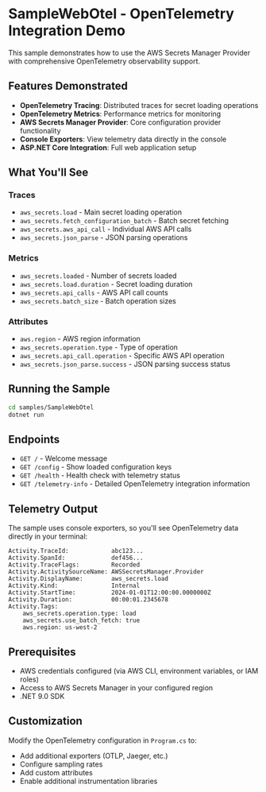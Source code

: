 # SampleWebOtel - OpenTelemetry Integration Demo

This sample demonstrates how to use the AWS Secrets Manager Provider with comprehensive OpenTelemetry observability support.

## Features Demonstrated

- **OpenTelemetry Tracing**: Distributed traces for secret loading operations
- **OpenTelemetry Metrics**: Performance metrics for monitoring 
- **AWS Secrets Manager Provider**: Core configuration provider functionality
- **Console Exporters**: View telemetry data directly in the console
- **ASP.NET Core Integration**: Full web application setup

## What You'll See

### Traces
- `aws_secrets.load` - Main secret loading operation
- `aws_secrets.fetch_configuration_batch` - Batch secret fetching 
- `aws_secrets.aws_api_call` - Individual AWS API calls
- `aws_secrets.json_parse` - JSON parsing operations

### Metrics  
- `aws_secrets.loaded` - Number of secrets loaded
- `aws_secrets.load.duration` - Secret loading duration
- `aws_secrets.api_calls` - AWS API call counts
- `aws_secrets.batch_size` - Batch operation sizes

### Attributes
- `aws.region` - AWS region information
- `aws_secrets.operation.type` - Type of operation
- `aws_secrets.api_call.operation` - Specific AWS API operation
- `aws_secrets.json_parse.success` - JSON parsing success status

## Running the Sample

```bash
cd samples/SampleWebOtel
dotnet run
```

## Endpoints

- `GET /` - Welcome message
- `GET /config` - Show loaded configuration keys  
- `GET /health` - Health check with telemetry status
- `GET /telemetry-info` - Detailed OpenTelemetry integration information

## Telemetry Output

The sample uses console exporters, so you'll see OpenTelemetry data directly in your terminal:

```
Activity.TraceId:            abc123...
Activity.SpanId:             def456...
Activity.TraceFlags:         Recorded
Activity.ActivitySourceName: AWSSecretsManager.Provider
Activity.DisplayName:        aws_secrets.load
Activity.Kind:               Internal
Activity.StartTime:          2024-01-01T12:00:00.0000000Z
Activity.Duration:           00:00:01.2345678
Activity.Tags:
    aws_secrets.operation.type: load
    aws_secrets.use_batch_fetch: true
    aws.region: us-west-2
```

## Prerequisites

- AWS credentials configured (via AWS CLI, environment variables, or IAM roles)
- Access to AWS Secrets Manager in your configured region
- .NET 9.0 SDK

## Customization

Modify the OpenTelemetry configuration in `Program.cs` to:
- Add additional exporters (OTLP, Jaeger, etc.)
- Configure sampling rates
- Add custom attributes
- Enable additional instrumentation libraries